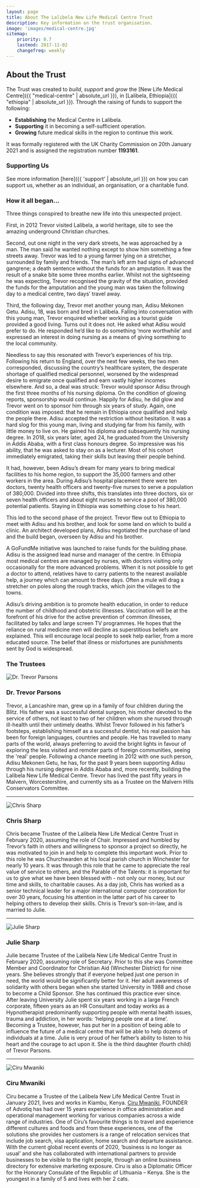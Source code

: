 ```yaml
---
layout: page
title: About The Lalibela New Life Medical Centre Trust
description: Key information on the trust organisation.
image: 'images/medical-centre.jpg'
sitemap:
    priority: 0.7
    lastmod: 2017-11-02
    changefreq: weekly
---
```

## About the Trust

The Trust was created to *build*, *support* and *grow* the [New Life Medical Centre]({{ "medical-centre" | absolute_url }}), in [Lalibela, Ethiopia]({{ "ethiopia" | absolute_url }}). Through the raising of funds to support the following:

- **Establishing** the Medical Centre in Lalibela.
- **Supporting** it in becoming a self-sufficient operation.
- **Growing** future medical skills in the region to continue this work.

It was formally registered with the UK Charity Commission on 20th January 2021 and is assigned the registration number **1193161**.

### Supporting Us

See more information [here]({{ 'support' | absolute_url }}) on how you can support us, whether as an individual, an organisation, or a charitable fund.

### How it all began...

Three things conspired to breathe new life into this unexpected project.

First, in 2012 Trevor visited Lalibela, a world heritage, site to see the amazing underground Christian churches.

Second, out one night in the very dark streets, he was approached by a man. The man said he wanted nothing except to show him something a few streets away. Trevor was led to a young farmer lying on a stretcher, surrounded by family and friends. The man’s left arm had signs of advanced gangrene; a death sentence without the funds for an amputation. It was the result of a snake bite some three months earlier. Whilst not the sightseeing he was expecting, Trevor recognised the gravity of the situation, provided the funds for the amputation and the young man was taken the following day to a medical centre, two days’ travel away.

Third, the following day, Trevor met another young man, Adisu Mekonen Getu. Adisu, 18, was born and bred in Lalibela. Falling into conversation with this young man, Trevor enquired whether working as a tourist guide provided a good living. Turns out it does not. He asked what Adisu would prefer to do. He responded he’d like to do something ‘more worthwhile’ and expressed an interest in doing nursing as a means of giving something to the local community.

Needless to say this resonated with Trevor’s experiences of his trip. Following his return to England, over the next few weeks, the two men corresponded, discussing the country’s healthcare system, the desperate shortage of qualified medical personnel, worsened by the widespread desire to emigrate once qualified and earn vastly higher incomes elsewhere. And so, a deal was struck: Trevor would sponsor Adisu through the first three months of his nursing diploma. On the condition of glowing reports, sponsorship would continue. Happily for Adisu, he did glow and Trevor went on to sponsor him through six years of study. Again, one condition was imposed: that he remain in Ethiopia once qualified and help the people there. Adisu accepted the restriction without hesitation. It was a hard slog for this young man, living and studying far from his family, with little money to live on. He gained his diploma and subsequently his nursing degree. In 2018, six years later, aged 24, he graduated from the University in Addis Ababa, with a first class honours degree. So impressive was his ability, that he was asked to stay on as a lecturer. Most of his cohort immediately emigrated, taking their skills but leaving their people behind.

It had, however, been Adisu’s dream for many years to bring medical facilities to his home region, to support the 35,000 farmers and other workers in the area. During Adisu’s hospital placement there were ten doctors, twenty health officers and twenty-five nurses to serve a population of 380,000. Divided into three shifts, this translates into three doctors, six or seven health officers and about eight nurses to service a pool of 380,000 potential patients. Staying in Ethiopia was something close to his heart.

This led to the second phase of the project. Trevor flew out to Ethiopia to meet with Adisu and his brother, and look for some land on which to build a clinic. An architect developed plans, Adisu negotiated the purchase of land and the build began, overseen by Adisu and his brother.

A GoFundMe initiative was launched to raise funds for the building phase. Adisu is the assigned lead nurse and manager of the centre. In Ethiopia most medical centres are managed by nurses, with doctors visiting only occasionally for the more advanced problems. When it is not possible to get a doctor to attend, relatives have to carry patients to the nearest available help, a journey which can amount to three days. Often a mule will drag a stretcher on poles along the rough tracks, which join the villages to the towns.

Adisu’s driving ambition is to promote health education, in order to reduce the number of childhood and obstetric illnesses. Vaccination will be at the forefront of his drive for the active prevention of common illnesses, facilitated by talks and large screen TV programmes. He hopes that the reliance on rural medicine men will decline as superstitious beliefs are explained. This will encourage local people to seek help earlier, from a more educated source. The belief that illness or misfortunes are punishments sent by God is widespread. 

### The Trustees

<div class="box">
    <div class="row">
        <div class="4u">
            <img src="/images/trevor-parsons.png" class="image fit" alt="Dr. Trevor Parsons">
        </div>
        <div class="8u">
            <h3>Dr. Trevor Parsons</h3>
            Trevor, a Lancashire man, grew up in a family of four children during the Blitz. His father was a successful dental surgeon, his mother devoted to the service of others, not least to two of her children whom she nursed through ill-health until their untimely deaths. Whilst Trevor followed in his father’s footsteps, establishing himself as a successful dentist, his real passion has been for foreign languages, countries and people. He has travelled to many parts of the world, always preferring to avoid the bright lights in favour of exploring the less visited and remoter parts of foreign communities, seeing the 'real' people. Following a chance meeting in 2012 with one such person, Adisu Mekonen Getu, he has, for the past 9 years been supporting Adisu through his nursing degree in Addis Ababa and, more recently, building the Lalibela New Life Medical Centre. Trevor has lived the past fifty years in Malvern, Worcestershire, and currently sits as a Trustee on the Malvern Hills Conservators Committee. 
        </div>
    </div>
    <hr>
    <div class="row">
        <div class="4u">
            <img src="/images/chris-sharp.jpg" class="image fit" alt="Chris Sharp">
        </div>
        <div class="8u">
            <h3>Chris Sharp</h3>
            Chris became Trustee of the Lalibela New Life Medical Centre Trust in February 2020, assuming the role of Chair. Impressed and humbled by Trevor’s faith in others and willingness to sponsor a project so directly, he was motivated to join in and help to complete this important work. Prior to this role he was Churchwarden at his local parish church in Winchester for nearly 10 years. It was through this role that he came to appreciate the real value of service to others, and the Parable of the Talents: it is important for us to give what we have been blessed with - not only our money, but our time and skills, to charitable causes. As a day job, Chris has worked as a senior technical leader for a major international computer corporation for over 30 years, focusing his attention in the latter part of his career to helping others to develop their skills. Chris is Trevor’s son-in-law, and is married to Julie.
        </div>
    </div>
    <hr>
    <div class="row">
        <div class="4u">
            <img src="/images/julie-sharp.png" class="image fit" alt="Julie Sharp">
        </div>
        <div class="8u">
            <h3>Julie Sharp</h3>
            Julie became Trustee of the Lalibela New Life Medical Centre Trust in February 2020, assuming role of Secretary. Prior to this she was Committee Member and Coordinator for Christian Aid (Winchester District) for nine years. She believes strongly that if everyone helped just one person in need, the world would be significantly better for it. Her adult awareness of solidarity with others began when she started University in 1988 and chose to become a Child Sponsor. She has continued this practice ever since. After leaving University Julie spent six years working in a large French corporate, fifteen years as an HR Consultant and today works as a Hypnotherapist predominantly supporting people with mental health issues, trauma and addiction, in her words: ‘helping people one at a time’. Becoming a Trustee, however, has put her in a position of being able to influence the future of a medical centre that will be able to help dozens of individuals at a time. Julie is very proud of her father’s ability to listen to his heart and the courage to act upon it. She is the third daughter (fourth child) of Trevor Parsons.
        </div>
    </div>
    <hr>
    <div class="row">
        <div class="4u">
            <img src="/images/Ciru_Mwaniki.jpeg" class="image fit" alt="Ciru Mwaniki">
        </div>
        <div class="8u">
            <h3>Ciru Mwaniki</h3>
            Ciru became a Trustee of the Lalibela New Life Medical Centre Trust in January 2021, lives
            and works in Kiambu, Kenya.
            <a href="https://app.meishi.me/cirumwaniki001">Ciru Mwaniki</a>, FOUNDER of Advotiq has had over 15 years experience in office
            administration and operational management working for various companies across a wide
            range of industries. One of Ciru’s favourite things is to travel and experience different
            cultures and foods and from these experiences, one of the solutions she provides her
            customers is a range of relocation services that include job search, visa application, home
            search and departure assistance. With the current global recent events of 2020, ‘business is
            no longer as usual’ and she has collaborated with international partners to provide
            businesses to be visible to the right people, through an online business directory
            for extensive marketing exposure.
            Ciru is also a Diplomatic Officer for the Honorary Consulate of the Republic of Lithuania –
            Kenya. She is the youngest in a family of 5 and lives with her 2 cats.
        </div>
    </div>
</div>

<!-- ### Frequently Asked Questions

<section>
    {% for faq in site.faq %}
        {{ faq }}
    {% endfor %}
</section> -->